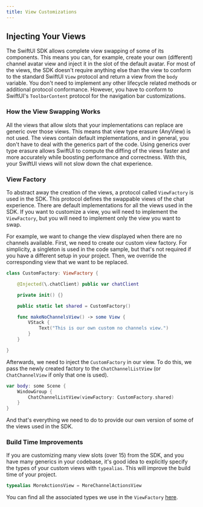 ```yaml
---
title: View Customizations
---
```


## Injecting Your Views

The SwiftUI SDK allows complete view swapping of some of its components. This means you can, for example, create your own (different) channel avatar view and inject it in the slot of the default avatar. For most of the views, the SDK doesn't require anything else than the view to conform to the standard SwiftUI `View` protocol and return a view from the `body` variable. You don't need to implement any other lifecycle related methods or additional protocol conformance. However, you have to conform to SwiftUI's `ToolbarContent` protocol for the navigation bar customizations.

### How the View Swapping Works

All the views that allow slots that your implementations can replace are generic over those views. This means that view type erasure (AnyView) is not used. The views contain default implementations, and in general, you don't have to deal with the generics part of the code. Using generics over type erasure allows SwiftUI to compute the diffing of the views faster and more accurately while boosting performance and correctness. With this, your SwiftUI views will not slow down the chat experience.

### View Factory

To abstract away the creation of the views, a protocol called `ViewFactory` is used in the SDK. This protocol defines the swappable views of the chat experience. There are default implementations for all the views used in the SDK. If you want to customize a view, you will need to implement the `ViewFactory`, but you will need to implement only the view you want to swap.

For example, we want to change the view displayed when there are no channels available. First, we need to create our custom view factory. For simplicity, a singleton is used in the code sample, but that's not required if you have a different setup in your project. Then, we override the corresponding view that we want to be replaced.

```swift
class CustomFactory: ViewFactory {

    @Injected(\.chatClient) public var chatClient

    private init() {}

    public static let shared = CustomFactory()

    func makeNoChannelsView() -> some View {
        VStack {
            Text("This is our own custom no channels view.")
        }
    }

}
```

Afterwards, we need to inject the `CustomFactory` in our view. To do this, we pass the newly created factory to the `ChatChannelListView` (or `ChatChannelView` if only that one is used).

```swift
var body: some Scene {
    WindowGroup {
        ChatChannelListView(viewFactory: CustomFactory.shared)
    }
}
```

And that's everything we need to do to provide our own version of some of the views used in the SDK.

### Build Time Improvements

If you are customizing many view slots (over 15) from the SDK, and you have many generics in your codebase, it's good idea to explicitly specify the types of your custom views with `typealias`. This will improve the build time of your project.

```swift
typealias MoreActionsView = MoreChannelActionsView
```

You can find all the associated types we use in the `ViewFactory` [here](https://github.com/GetStream/stream-chat-swiftui/blob/main/Sources/StreamChatSwiftUI/ViewFactory.swift).
